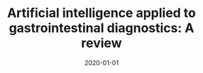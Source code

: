---
title: "Artificial intelligence applied to gastrointestinal diagnostics: A review"
collection: publications
permalink: /publication/2015-10-01-paper-title-number-3
excerpt: 'Artificial intelligence (AI), a discipline encompassed by data science, has seen recent rapid growth in its application to healthcare and beyond, and is now an integral part of daily life. Uses of AI in gastroenterology include the automated detection of disease and differentiation of pathology subtypes and disease severity. Although a majority of AI research in gastroenterology focuses on adult applications, there are a number of pediatric pathologies that could benefit from more research. As new and improved diagnostic tools become available and more information is retrieved from them, AI could provide physicians a method to distill enormous amounts of data into enhanced decision-making and cost saving for children with digestive disorders. This review provides a broad overview of AI and examples of its possible applications in pediatric gastroenterology.'
date: 2020-01-01
venue: 'Journal of pediatric gastroenterology and nutrition'
paperurl: 'https://journals.lww.com/jpgn/fulltext/2020/01000/artificial_intelligence_applied_to.4.aspx'
citation: 'Patel, Vatsal, Marium N. Khan, Aman Shrivastava, Kamran Sadiq, S. Asad Ali, Sean R. Moore, Donald E. Brown, and Sana Syed. "Artificial intelligence applied to gastrointestinal diagnostics: a review." Journal of pediatric gastroenterology and nutrition 70, no. 1 (2020): 4-11.'
---